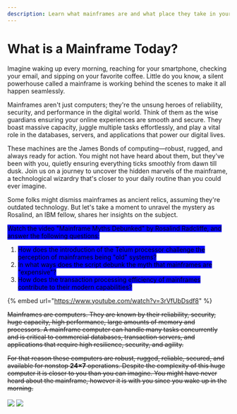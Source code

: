 ```yaml
---
description: Learn what mainframes are and what place they take in your daily life.
---
```


# What is a Mainframe Today?

Imagine waking up every morning, reaching for your smartphone, checking your email, and sipping on your favorite coffee. Little do you know, a silent powerhouse called a mainframe is working behind the scenes to make it all happen seamlessly.

Mainframes aren't just computers; they're the unsung heroes of reliability, security, and performance in the digital world. Think of them as the wise guardians ensuring your online experiences are smooth and secure. They boast massive capacity, juggle multiple tasks effortlessly, and play a vital role in the databases, servers, and applications that power our digital lives.

These machines are the James Bonds of computing—robust, rugged, and always ready for action. You might not have heard about them, but they've been with you, quietly ensuring everything ticks smoothly from dawn till dusk. Join us on a journey to uncover the hidden marvels of the mainframe, a technological wizardry that's closer to your daily routine than you could ever imagine.

Some folks might dismiss mainframes as ancient relics, assuming they're outdated technology. But let's take a moment to unravel the mystery as Rosalind, an IBM fellow, shares her insights on the subject.

<mark style="background-color:blue;">Watch the video "Mainframe Myths Debunked" by Rosalind Radcliffe, and answer the following questions:</mark>&#x20;

1. <mark style="background-color:blue;">How does the introduction of the Telum processor challenge the perception of mainframes being "old" systems?</mark>
2. <mark style="background-color:blue;">In what ways does the script debunk the myth that mainframes are "expensive"?</mark>
3. <mark style="background-color:blue;">How does the transaction processing efficiency of mainframes contribute to their modern capabilities?</mark>

{% embed url="https://www.youtube.com/watch?v=3rVfUbDsdf8" %}



~~Mainframes are computers. They are known by their reliability, security, huge capacity, high performance, large amounts of memory and processors.  A mainframe computer can handle many tasks concurrently and is critical to commercial databases, transaction servers, and applications that require high resilience, security, and agility.~~&#x20;

~~For that reason these computers are robust, rugged, reliable, secured, and available for nonstop **24×7** operations. Despite the complexity of this huge computer it is closer to you than you can imagine. You might have never heard about the mainframe, however it is with you since you wake up in the morning.~~ \
\
![](../.gitbook/assets/Mainframe\_1\_3D.png)  ![](../.gitbook/assets/Mainframe\_2\_3D.png) &#x20;
